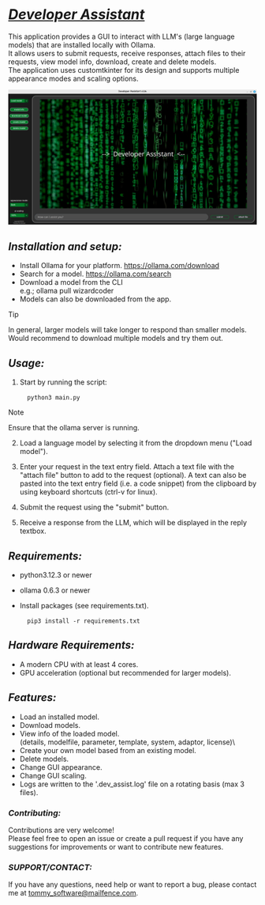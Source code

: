 # <ins>***Developer Assistant***</ins>

This application provides a GUI to interact with LLM's (large language models) that are installed locally with Ollama.\
It allows users to submit requests, receive responses, attach files to their requests,
view model info, download, create and delete models.\
The application uses customtkinter for its design and supports
multiple appearance modes and scaling options. 

![startup screen](/ScreenShots/1_start_screen_dark_theme.png)

## ***Installation and setup:***
- Install Ollama for your platform.
  https://ollama.com/download
- Search for a model.
  https://ollama.com/search
- Download a model from the CLI\
  e.g.; ollama pull wizardcoder
- Models can also be downloaded from the app.

> [!TIP]
> In general, larger models will take longer to respond than smaller models.
> Would recommend to download multiple models and try them out.

## ***Usage:***
1. Start by running the script:


         python3 main.py


>[!NOTE]
> Ensure that the ollama server is running.
2. Load a language model by selecting it from the dropdown menu ("Load model").

3. Enter your request in the text entry field. Attach a text file with the "attach file" button to add to the request (optional).
   A text can also be pasted into the text entry field (i.e. a code snippet) from the clipboard by using keyboard shortcuts (ctrl-v for linux).
4. Submit the request using the "submit" button.
5. Receive a response from the LLM, which will be displayed in the reply textbox.

## ***Requirements:***
- python3.12.3 or newer 
- ollama 0.6.3 or newer
- Install packages                    (see requirements.txt).


        pip3 install -r requirements.txt


## ***Hardware Requirements:***
- A modern CPU with at least 4 cores.
- GPU acceleration (optional but recommended for larger models).

## ***Features:***
- Load an installed model.
- Download models.
- View info of the loaded model.\
  (details, modelfile, parameter, template, system, adaptor, license)\
- Create your own model based from an existing model.
- Delete models.
- Change GUI appearance.
- Change GUI scaling.
- Logs are written to the '.dev_assist.log' file on a          rotating basis (max 3 files).

### ***Contributing:***
Contributions are very welcome!\
Please feel free to open an issue or create a pull request if you have any suggestions for improvements or want to contribute new features. 

### ***SUPPORT/CONTACT:***
If you have any questions, need help or want to report a bug, please contact me at tommy_software@mailfence.com.
